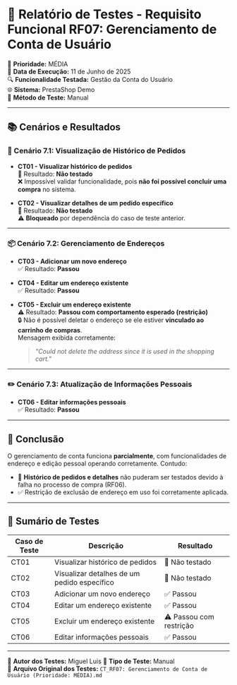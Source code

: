 # 👤 Relatório de Testes - Requisito Funcional RF07: Gerenciamento de Conta de Usuário

📌 **Prioridade:** MÉDIA  
📅 **Data de Execução:** 11 de Junho de 2025  
🔍 **Funcionalidade Testada:** Gestão da Conta do Usuário  
🌐 **Sistema:** PrestaShop Demo  
🔧 **Método de Teste:** Manual  

---

## 📚 Cenários e Resultados

### 🧾 Cenário 7.1: Visualização de Histórico de Pedidos
- **CT01 - Visualizar histórico de pedidos**  
  🚫 Resultado: **Não testado**  
  ❌ Impossível validar funcionalidade, pois **não foi possível concluir uma compra** no sistema.

- **CT02 - Visualizar detalhes de um pedido específico**  
  🚫 Resultado: **Não testado**  
  ⚠️ **Bloqueado** por dependência do caso de teste anterior.

---

### 📦 Cenário 7.2: Gerenciamento de Endereços
- **CT03 - Adicionar um novo endereço**  
  ✅ Resultado: **Passou**

- **CT04 - Editar um endereço existente**  
  ✅ Resultado: **Passou**

- **CT05 - Excluir um endereço existente**  
  ⚠️ Resultado: **Passou com comportamento esperado (restrição)**  
  🔒 Não é possível deletar o endereço se ele estiver **vinculado ao carrinho de compras**.  
  Mensagem exibida corretamente:
  > *"Could not delete the address since it is used in the shopping cart."*

---

### ✏️ Cenário 7.3: Atualização de Informações Pessoais
- **CT06 - Editar informações pessoais**  
  ✅ Resultado: **Passou**

---

## 📌 Conclusão

O gerenciamento de conta funciona **parcialmente**, com funcionalidades de endereço e edição pessoal operando corretamente. Contudo:

- 🚫 **Histórico de pedidos e detalhes** não puderam ser testados devido à falha no processo de compra (RF06).
- ✅ Restrição de exclusão de endereço em uso foi corretamente aplicada.

---

## 🧾 Sumário de Testes

| Caso de Teste | Descrição                                             | Resultado                   |
|---------------|---------------------------------------------------------|-----------------------------|
| CT01          | Visualizar histórico de pedidos                         | 🚫 Não testado              |
| CT02          | Visualizar detalhes de um pedido específico             | 🚫 Não testado              |
| CT03          | Adicionar um novo endereço                              | ✅ Passou                   |
| CT04          | Editar um endereço existente                            | ✅ Passou                   |
| CT05          | Excluir um endereço existente                           | ⚠️ Passou com restrição     |
| CT06          | Editar informações pessoais                             | ✅ Passou                   |

---

👤 **Autor dos Testes:** Miguel Luis
🧪 **Tipo de Teste:** Manual  
📂 **Arquivo Original dos Testes:** `CT_RF07: Gerenciamento de Conta de Usuário (Prioridade: MÉDIA).md`
